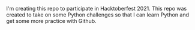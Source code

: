 I'm creating this repo to participate in Hacktoberfest 2021.  This repo was created to take on some Python challenges so that I can learn Python and get some more practice with Github.

